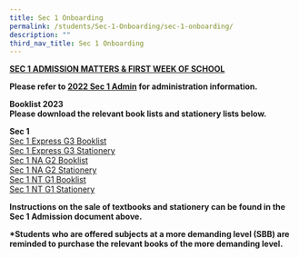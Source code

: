 ```yaml
---
title: Sec 1 Onboarding
permalink: /students/Sec-1-Onboarding/sec-1-onboarding/
description: ""
third_nav_title: Sec 1 Onboarding
---
```

**<u>SEC 1 ADMISSION MATTERS & FIRST WEEK OF SCHOOL</u>**

**Please refer to [2022 Sec 1 Admin](https://drive.google.com/file/d/11yRXy10ZDVpGWCamTmcbuio2jrr9QU59/view) for administration information.**  


**Booklist 2023**  
**Please download the relevant book lists and stationery lists below.** 

**Sec 1**  
[Sec 1 Express G3 Booklist](/files/Sec%201%20Express%20G3%20BOOKLIST.pdf)   
[Sec 1 Express G3 Stationery](/files/Sec%201%20Express%20G3%20STATIONERY%20LIST.pdf)   
[Sec 1 NA G2 Booklist](/files/Sec%201%20NA%20G2%20BOOKLIST.pdf)   
[Sec 1 NA G2 Stationery](/files/Sec%201%20NA%20G21%20STATIONERY%20LIST.pdf)   
[Sec 1 NT G1 Booklist](/files/Sec%201%20NT%20G1%20BOOKLIST.pdf)   
[Sec 1 NT G1 Stationery](/files/Sec%201%20NT%20G1%20STATIONERY%20LIST.pdf)
  
**Instructions on the sale of textbooks and stationery can be found in the Sec 1 Admission document above.** 

**\*Students who are offered subjects at a more demanding level (SBB) are reminded to purchase the relevant books of the more demanding level.**